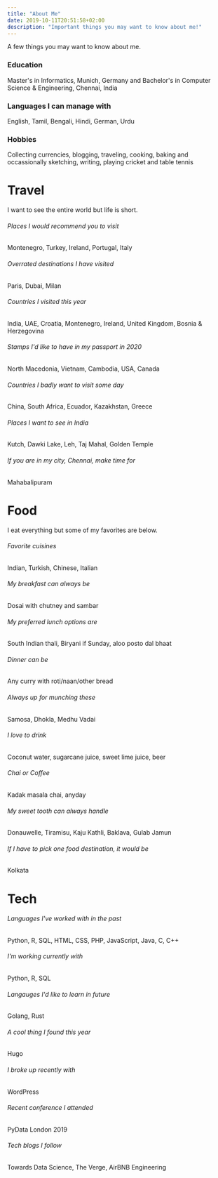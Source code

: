 ```yaml
---
title: "About Me"
date: 2019-10-11T20:51:58+02:00
description: "Important things you may want to know about me!"
---
```


A few things you may want to know about me.

### Education

Master's in Informatics, Munich, Germany and Bachelor's in Computer Science & Engineering, Chennai, India

### Languages I can manage with

English, Tamil, Bengali, Hindi, German, Urdu

### Hobbies

Collecting currencies, blogging, traveling, cooking, baking and occassionally sketching, writing, playing cricket and table tennis

# Travel

I want to see the entire world but life is short.

<h6>Places I would recommend you to visit</h6>

Montenegro, Turkey, Ireland, Portugal, Italy

<h6>Overrated destinations I have visited</h6>

Paris, Dubai, Milan

<h6>Countries I visited this year</h6>

India, UAE, Croatia, Montenegro, Ireland, United Kingdom, Bosnia & Herzegovina

<h6>Stamps I'd like to have in my passport in 2020</h6>

North Macedonia, Vietnam, Cambodia, USA, Canada

<h6>Countries I badly want to visit some day</h6>

China, South Africa, Ecuador, Kazakhstan, Greece

<h6>Places I want to see in India</h6>

Kutch, Dawki Lake, Leh, Taj Mahal, Golden Temple

<h6>If you are in my city, Chennai, make time for</h6>

Mahabalipuram

# Food

I eat everything but some of my favorites are below.

<h6>Favorite cuisines</h6>

Indian, Turkish, Chinese, Italian

<h6>My breakfast can always be</h6>

Dosai with chutney and sambar

<h6>My preferred lunch options are</h6>

South Indian thali, Biryani if Sunday, aloo posto dal bhaat

<h6>Dinner can be</h6>

Any curry with roti/naan/other bread

<h6>Always up for munching these</h6>

Samosa, Dhokla, Medhu Vadai

<h6>I love to drink</h6>

Coconut water, sugarcane juice, sweet lime juice, beer

<h6>Chai or Coffee</h6>

Kadak masala chai, anyday

<h6>My sweet tooth can always handle</h6>

Donauwelle, Tiramisu, Kaju Kathli, Baklava, Gulab Jamun

<h6>If I have to pick one food destination, it would be</h6>

Kolkata

# Tech

<h6>Languages I've worked with in the past</h6>

Python, R, SQL, HTML, CSS, PHP, JavaScript, Java, C, C++

<h6>I'm working currently with</h6>

Python, R, SQL

<h6>Langauges I'd like to learn in future</h6>

Golang, Rust

<h6>A cool thing I found this year</h6>

Hugo

<h6>I broke up recently with</h6>
WordPress

<h6>Recent conference I attended</h6>

PyData London 2019

<h6>Tech blogs I follow</h6>

Towards Data Science, The Verge, AirBNB Engineering